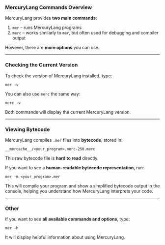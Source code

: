 ### MercuryLang Commands Overview

MercuryLang provides **two main commands**:

1. `mer` – runs MercuryLang programs
2. `merc` – works similarly to `mer`, but often used for debugging and compiler output

However, there are **more options** you can use.

---

### Checking the Current Version

To check the version of MercuryLang installed, type:

```
mer -v
```

You can also use `merc` the same way:

```
merc -v
```

Both commands will display the current MercuryLang version.

---

### Viewing Bytecode

MercuryLang compiles `.mer` files into **bytecode**, stored in:

```
__mercache__/<your_program>.merc-250.merc
```

This raw bytecode file is **hard to read** directly.

If you want to see a **human-readable bytecode representation**, run:

```
mer -m <your_program>.mer
```

This will compile your program and show a simplified bytecode output in the console, helping you understand how MercuryLang interprets your code.

---

### Other

If you want to see **all available commands and options**, type:

```
mer -h
```

It will display helpful information about using MercuryLang.
